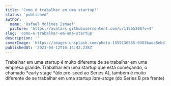 ```yaml
---
title: 'Como é trabalhar em uma startup?'
status: 'published'
author:
  name: 'Rafael Molines Ismael'
  picture: 'https://avatars.githubusercontent.com/u/11565308?v=4'
slug: 'como-e-trabalhar-em-uma-startup'
description: ''
coverImage: 'https://images.unsplash.com/photo-1559136555-9303baea8ebd?ixlib=rb-4.0.3&ixid=MnwxMjA3fDB8MHxwaG90by1wYWdlfHx8fGVufDB8fHx8&auto=format&fit=crop&w=1740&q=80'
publishedAt: '2023-04-12T16:14:42.238Z'
---
```


Trabalhar em uma startup é muito diferente de se trabalhar em uma empresa grande. Trabalhar em uma startup que está começando, o chamado \*early stage \*(do pre-seed ao Series A), também é muito diferente de se trabalhar em uma startup *late-stage* (do Series B pra frente)

